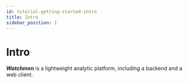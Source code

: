 ```yaml
---
id: tutorial-getting-started-intro  
title: Intro  
sidebar_position: 1  
---
```


# Intro
**_Watchmen_** is a lightweight analytic platform, including a backend and a web client.